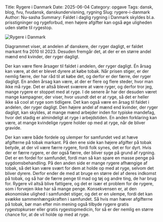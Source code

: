 Title: Rygere i Danmark
Date: 2025-06-04
Category: opgave
Tags: dansk, blog, fvu, fvudansk, danskundervisning, rygning
Slug: rygere-i-danmark
Author: Nu-sasha
Summary: Faldet i daglig rygning i Danmark skyldes bl.a. prisstigninger og rygeforbud, men højere afgifter kan også øge uligheden uden støtte til rygestop.

![Rygere i Danmark](https://i.imgur.com/AntfQuU.jpeg)

Diagrammet viser, at andelen af danskere, der ryger dagligt, er faldet markant fra 2010 til 2023. Desuden fremgår det, at der er en større andel mænd end kvinder, der ryger dagligt.

Der kan være flere årsager til faldet i andelen, der ryger dagligt. Én årsag kan være, at det er blevet dyrere at købe tobak. Når prisen stiger, er der nemlig færre, der har råd til at købe det, og derfor er der færre, der ryger dagligt. En anden årsag kan være, at der er flere og flere steder, hvor man ikke må ryge. Det er altså blevet  sværere at være ryger, og derfor tror jeg, mange rygere er stoppet med at ryge. I de senere år har der desuden været mange kampagner, der viser, hvor usundt det er at ryge, så det er heller ikke så cool at ryge som tidligere. Det kan også være en årsag til faldet i andelen, der ryger dagligt. Den højere andel af mænd end kvinder, der  ryger dagligt, kan skyldes, at mange mænd arbejder inden for typiske mandefag, hvor det stadig er almindeligt  at ryge i arbejdstiden. En anden forklaring kan være, at mange kvindelige rygere holder op med at ryge, når de bliver gravide.  

Der kan være både fordele og ulemper for samfundet ved at hæve afgifterne på tobak markant. På den ene  side kan højere afgifter på tobak betyde, at der vil være færre rygere, fordi folk synes, det er for dyrt. Hvis der er  færre rygere, er der også færre, der bliver syge på grund af rygning. Det er en fordel for samfundet, fordi man så kan spare en masse penge på sygdomsbehandling. På den anden side er mange rygere afhængige af tobak, så det kan være svært for dem at holde op med at ryge, selvom det bliver dyrere. Derfor ender de med at bruge  en større del af deres indkomst på tobak, og så har de færre penge til mad og tøj og andre ting, de har brug for. Rygere vil altså blive fattigere, og det er især et problem for de rygere, som i forvejen ikke har så mange  penge. Konsekvensen er, at den økonomiske ulighed i samfundet stiger, og det er en ulempe, fordi det kan  svække sammenhængskraften i samfundet. Så hvis man hæver afgifterne på tobak, bør man efter min mening  også tilbyde rygere gratis rygestopkurser eller gratis rygestopmedicin, for så er der nemlig en større chance for,  at de vil holde op med at ryge.  
  
